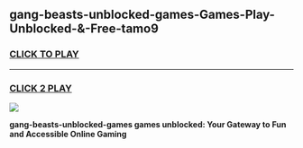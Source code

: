 
## gang-beasts-unblocked-games-Games-Play-Unblocked-&-Free-tamo9
<h3>
<a href="https://premium76.site?title=gang-beasts-unblocked-games&ref=24A">CLICK TO PLAY</a></h3>
<hr>

<h3>
<a href="https://premium76.site?title=gang-beasts-unblocked-games&ref=24A">CLICK 2 PLAY</a>
  
</h3>

<a href="https://premium76.site?title=gang-beasts-unblocked-games&ref=24A"><img src="https://clearcache.store/games.png"></a>


**gang-beasts-unblocked-games games unblocked: Your Gateway to Fun and Accessible Online Gaming**
